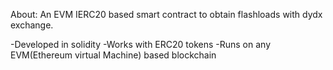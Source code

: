 About:
An EVM IERC20 based smart contract to obtain flashloads with dydx exchange.

-Developed in solidity
-Works with ERC20 tokens
-Runs on any EVM(Ethereum virtual Machine) based blockchain